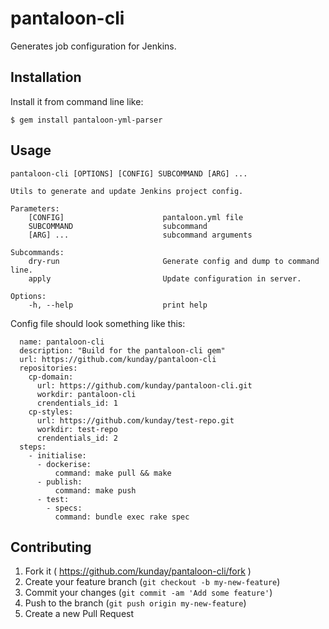 # pantaloon-cli

Generates job configuration for Jenkins.

## Installation

Install it from command line like:

    $ gem install pantaloon-yml-parser

## Usage
```
pantaloon-cli [OPTIONS] [CONFIG] SUBCOMMAND [ARG] ...

Utils to generate and update Jenkins project config.

Parameters:
    [CONFIG]                      pantaloon.yml file
    SUBCOMMAND                    subcommand
    [ARG] ...                     subcommand arguments

Subcommands:
    dry-run                       Generate config and dump to command line.
    apply                         Update configuration in server.

Options:
    -h, --help                    print help
```

Config file should look something like this:

```
  name: pantaloon-cli
  description: "Build for the pantaloon-cli gem"
  url: https://github.com/kunday/pantaloon-cli
  repositories:
    cp-domain:
      url: https://github.com/kunday/pantaloon-cli.git
      workdir: pantaloon-cli
      crendentials_id: 1
    cp-styles:
      url: https://github.com/kunday/test-repo.git
      workdir: test-repo
      crendentials_id: 2
  steps:
    - initialise:
      - dockerise:
          command: make pull && make
      - publish:
          command: make push
      - test:
        - specs:
          command: bundle exec rake spec
```

## Contributing

1. Fork it ( https://github.com/kunday/pantaloon-cli/fork )
2. Create your feature branch (`git checkout -b my-new-feature`)
3. Commit your changes (`git commit -am 'Add some feature'`)
4. Push to the branch (`git push origin my-new-feature`)
5. Create a new Pull Request
